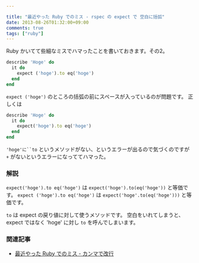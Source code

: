 ```yaml
---

title: "最近やった Ruby でのミス - rspec の expect で 空白に括弧"
date: 2013-08-26T01:32:00+09:00
comments: true
tags: ["ruby"]
---
```


Ruby かいてて些細なミスでハマったことを書いておきます。その2。

```ruby
describe 'Hoge' do
  it do
    expect ('hoge').to eq('hoge')
  end
end
```

`expect ('hoge')` のところの括弧の前にスペースが入っているのが問題です。
正しくは

```ruby
describe 'Hoge' do
  it do
    expect('hoge').to eq('hoge')
  end
end
```

`'hoge'に``to` というメソッドがない、というエラーが出るので気づくのですが `+` がないというエラーになっててハマった。

### 解説

`expect('hoge').to eq('hoge')` は `expect('hoge').to(eq('hoge'))` と等価です。
`expect ('hoge').to eq('hoge')` は `expect('hoge'.to(eq('hoge')))` と等価です。

`to` は expect の戻り値に対して使うメソッドです。
空白をいれてしまうと、expect ではなく 'hoge' に対し `to` を呼んでしまいます。

### 関連記事

* [最近やった Ruby でのミス - カンマで改行](/blog/2013/06/24/recent-mistake-on-ruby/)
